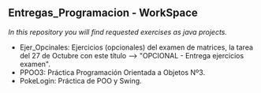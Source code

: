 ## Entregas_Programacion - WorkSpace
_In this repository you will find requested exercises as java projects._
* Ejer_Opcinales: Ejercicios (opcionales) del examen de matrices, la tarea del 27 de Octubre
con este título --> "OPCIONAL - Entrega ejercicios examen".
* PPOO3: Práctica Programación Orientada a Objetos Nº3.
* PokeLogin: Práctica de POO y Swing.
